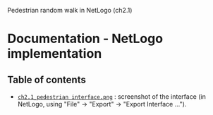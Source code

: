 Pedestrian random walk in NetLogo (ch2.1)
# Documentation - NetLogo implementation
## Table of contents

- [`ch2.1_pedestrian interface.png`](ch2.1_pedestrian%20interface.png) : screenshot of the interface (in NetLogo, using "File" -> "Export" -> "Export Interface ...").